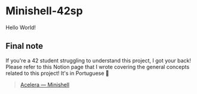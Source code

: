 # Minishell-42sp

Hello World!


## Final note
If you're a 42 student struggling to understand this project, I got your back! Please refer to this Notion page that I wrote covering the general concepts related to this project! It's in Portuguese :cactus:

> [Acelera — Minishell](https://rodsmade.notion.site/Acelera-Minishell-f6c3f8463e3e4580b4e61f4886036faf)
